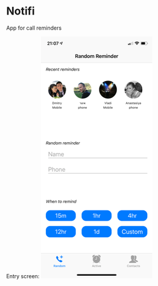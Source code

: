 # Notifi
App for call reminders

Entry screen:
![alt text](https://github.com/Igerman87/Notifi/blob/master/IMG_8867.PNG)


